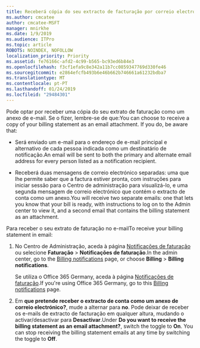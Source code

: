 ```yaml
---
title: Receberá cópia do seu extracto de facturação por correio electrónico
ms.author: cmcatee
author: cmcatee-MSFT
manager: mnirkhe
ms.date: 1/9/2019
ms.audience: ITPro
ms.topic: article
ROBOTS: NOINDEX, NOFOLLOW
localization_priority: Priority
ms.assetid: fe76166c-afd2-4c99-b565-bc93ed6b84e3
ms.openlocfilehash: f3cf1efa9c8e342a11b7cc0859347769d330fe46
ms.sourcegitcommit: e2864efcfb493b6e46b662b746661a61232bdba7
ms.translationtype: MT
ms.contentlocale: pt-PT
ms.lasthandoff: 01/24/2019
ms.locfileid: "29484301"
---
```

<span data-ttu-id="407a8-p101">Pode optar por receber uma cópia do seu extrato de faturação como um anexo de e-mail. Se o fizer, lembre-se de que:</span><span class="sxs-lookup"><span data-stu-id="407a8-p101">You can choose to receive a copy of your billing statement as an email attachment. If you do, be aware that:</span></span>
  
- <span data-ttu-id="407a8-104">Será enviado um e-mail para o endereço de e-mail principal e alternativo de cada pessoa indicada como um destinatário de notificação.</span><span class="sxs-lookup"><span data-stu-id="407a8-104">An email will be sent to both the primary and alternate email address for every person listed as a notification recipient.</span></span>
    
- <span data-ttu-id="407a8-105">Receberá duas mensagens de correio electrónico separadas: uma que lhe permite saber que a factura estiver pronta, com instruções para iniciar sessão para o Centro de administração para visualizá-lo, e uma segunda mensagem de correio electrónico que contém o extracto de conta como um anexo.</span><span class="sxs-lookup"><span data-stu-id="407a8-105">You will receive two separate emails: one that lets you know that your bill is ready, with instructions to log on to the Admin center to view it, and a second email that contains the billing statement as an attachment.</span></span>
    
<span data-ttu-id="407a8-106">Para receber o seu extrato de faturação no e-mail</span><span class="sxs-lookup"><span data-stu-id="407a8-106">To receive your billing statement in email:</span></span>
  
1. <span data-ttu-id="407a8-107">No Centro de Administração, aceda à página [Notificações de faturação](https://go.microsoft.com/fwlink/p/?linkid=853212) ou selecione **Faturação** \> **Notificações de faturação**.</span><span class="sxs-lookup"><span data-stu-id="407a8-107">In the admin center, go to the [Billing notifications](https://go.microsoft.com/fwlink/p/?linkid=853212) page, or choose **Billing** \> **Billing notifications**.</span></span>
    
    <span data-ttu-id="407a8-108">Se utiliza o Office 365 Germany, aceda à página [Notificações de faturação](https://go.microsoft.com/fwlink/p/?linkid=853213).</span><span class="sxs-lookup"><span data-stu-id="407a8-108">If you're using Office 365 Germany, go to this [Billing notifications](https://go.microsoft.com/fwlink/p/?linkid=853213) page.</span></span> 
    
2. <span data-ttu-id="407a8-p102">Em **que pretende receber o extracto de conta como um anexo de correio electrónico?**, mude a alternar para **no**. Pode deixar de receber os e-mails de extracto de facturação em qualquer altura, mudando o activar/desactivar para **Desactivar**.</span><span class="sxs-lookup"><span data-stu-id="407a8-p102">Under **Do you want to receive the billing statement as an email attachment?**, switch the toggle to **On**. You can stop receiving the billing statement emails at any time by switching the toggle to **Off**.</span></span>
    


